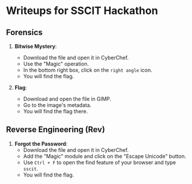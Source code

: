 # Writeups for SSCIT Hackathon

## Forensics
1. **Bitwise Mystery**:
    - Download the file and open it in CyberChef.
    - Use the "Magic" operation.
    - In the bottom right box, click on the `right angle` icon.
    - You will find the flag.

2. **Flag**:
    - Download and open the file in GIMP.
    - Go to the image's metadata.
    - You will find the flag there.

## Reverse Engineering (Rev)
1. **Forgot the Password**:
    - Download the file and open it in CyberChef.
    - Add the "Magic" module and click on the "Escape Unicode" button.
    - Use `Ctrl + F` to open the find feature of your browser and type `sscit`.
    - You will find the flag.



